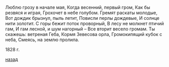 Люблю грозу в начале мая, Когда весенний, первый гром, Как бы резвяся и играя, Грохочет в небе голубом. Гремят раскаты молодые, Вот дождик брызнул, пыль летит, Повисли перлы дождевые, И солнце нити золотит. С горы бежит поток проворный, В лесу не молкнет птичий гам, И гам лесной, и шум нагорный – Все вторит весело громам. Ты скажешь: ветреная Геба, Кормя Зевесова орла, Громокипящий кубок с неба, Смеясь, на землю пролила.

1828 г.

[назад](./../index.md)